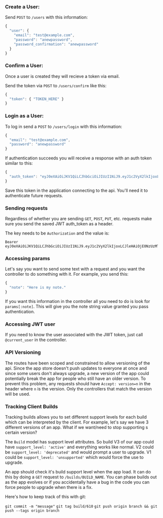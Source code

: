 ### Create a User:

Send `POST` to `/users` with this information:

```javascript
{
  "user": {
    "email": "test@example.com",
    "password": "anewpassword",
    "password_confirmation": "anewpassword"
  }
}
```

### Confirm a User:

Once a user is created they will recieve a token via email.

Send the token via `POST` to `/users/confirm` like this:

```javascript
{
  "token": { "TOKEN_HERE" }
}
```

### Login as a User:

To log in send a `POST` to `/users/login` with this information:

```javascript
{
  "email": "test@example.com",
  "password": "anewpassword"
}
```

If authentication succeeds you will receive a response with an auth token similar to this:

```javascript
{
  "auth_token": "eyJ0eXAiOiJKV1QiLCJhbGciOiJIUzI1NiJ9.eyJ1c2VyX2lkIjoxLCJleHAiOjE0NzUzMTM5OTQsImlzcyI6Imlzc3Vlcl9uYW1lIiwiYXVkIjoiY2xpZW50In0.5P3qJKelCdbTixnLyIrsLKSVnRLCv2lvHFpXqVKdPOs"
}
```

Save this token in the application connecting to the api. You'll need it to authenticate future requests.


### Sending requests

Regardless of whether you are sending `GET`, `POST`, `PUT`, etc. requests make sure you send the saved JWT auth_token as a header.

The key needs to be `Authorization` and the value is:

```text
Bearer eyJ0eXAiOiJKV1QiLCJhbGciOiJIUzI1NiJ9.eyJ1c2VyX2lkIjoxLCJleHAiOjE0NzUzMTM5OTQsImlzcyI6Imlzc3Vlcl9uYW1lIiwiYXVkIjoiY2xpZW50In0.5P3qJKelCdbTixnLyIrsLKSVnRLCv2lvHFpXqVKdPOs
```


### Accessing params

Let's say you want to send some text with a request and you want the controller to do something with it. For example, you send this:

```javascript
{
  "note": "Here is my note."
}
```

If you want this information in the controller all you need to do is look for `params[:note]`. This will give you the note string value granted you pass authentication.


### Accessing JWT user

If you need to know the user associated with the JWT token, just call `@current_user` in the controller.

### API Versioning

The routes have been scoped and constrained to allow versioning of the api. Since the app store doesn't push updates to everyone at once and since some users don't always upgrade, a new version of the app could potentially break the app for people who still have an older version. To prevent this problem, any requests should have `Accept: version=n` in the header where `n` is the version. Only the controllers that match the version will be used.

### Tracking Client Builds

Tracking builds allows you to set different support levels for each build which can be interpreted by the client. For example, let's say we have 3 different versions of an app. What if we want/need to stop supporting s certain version?

The `Build` model has support level attributes. So build V3 of our app could have `support_level: 'active'` and everything works like normal. V2 could be `support_level: 'deprecated'` and would prompt a user to upgrade. V1 could be `support_level: 'unsupported'` which would force the use to upgrade.

An app should check it's build support level when the app load. It can do this by doing a `GET` request to `/builds/BUILD_NAME`. You can phase builds out as the app evolves or if you accidentally have a bug in the code you can force people to upgrade when there is a fix.

Here's how to keep track of this with git:

`git commit -m "message"`
`git tag build/610`
`git push origin branch && git push --tags origin branch`
